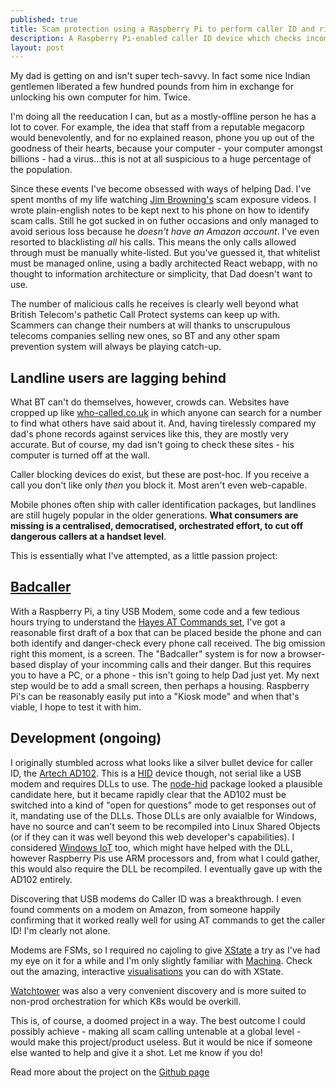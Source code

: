 ```yaml
---
published: true
title: Scam protection using a Raspberry Pi to perform caller ID and risk-assess incoming calls
description: A Raspberry Pi-enabled caller ID device which checks incoming landline calls against databases of known malicious callers, and displays the danger of the incomming caller on a web interface.
layout: post
---
```


My dad is getting on and isn't super tech-savvy. In fact some nice Indian gentlemen liberated a few hundred pounds from him in exchange for unlocking his own computer for him. Twice.

I'm doing all the reeducation I can, but as a mostly-offline person he has a lot to cover. For example, the idea that staff from a reputable megacorp would benevolently, and for no explained reason, phone you up out of the goodness of their hearts, because your computer - your computer amongst billions - had a virus...this is not at all suspicious to a huge percentage of the population.

Since these events I've become obsessed with ways of helping Dad. I've spent months of my life watching [Jim Browning's](https://www.youtube.com/channel/UCBNG0osIBAprVcZZ3ic84vw) scam exposure videos. I wrote plain-english notes to be kept next to his phone on how to identify scam calls. Still he got sucked in on futher occasions and only managed to avoid serious loss because he _doesn't have an Amazon account_. I've even resorted to blacklisting _all_ his calls. This means the only calls allowed through must be manually white-listed. But you've guessed it, that whitelist must be managed online, using a badly architected React webapp, with no thought to information architecture or simplicity, that Dad doesn't want to use.

The number of malicious calls he receives is clearly well beyond what British Telecom's pathetic Call Protect systems can keep up with. Scammers can change their numbers at will thanks to unscrupulous telecoms companies selling new ones, so BT and any other spam prevention system will always be playing catch-up.

## Landline users are lagging behind

What BT can't do themselves, however, crowds can. Websites have cropped up like [who-called.co.uk](who-called.co.uk) in which anyone can search for a number to find what others have said about it. And, having tirelessly compared my dad's phone records against services like this, they are mostly very accurate. But of course, my dad isn't going to check these sites - his computer is turned off at the wall.

Caller blocking devices do exist, but these are post-hoc. If you receive a call you don't like only _then_ you block it. Most aren't even web-capable.

Mobile phones often ship with caller identification packages, but landlines are still hugely popular in the older generations. **What consumers are missing is a centralised, democratised, orchestrated effort, to cut off dangerous callers at a handset level**.

This is essentially what I've attempted, as a little passion project:

## [Badcaller](https://github.com/davecranwell/badcaller)

With a Raspberry Pi, a tiny USB Modem, some code and a few tedious hours trying to understand the [Hayes AT Commands set](https://en.wikipedia.org/wiki/Hayes_command_set), I've got a reasonable first draft of a box that can be placed beside the phone and can both identify and danger-check every phone call received. The big omission right this moment, is a screen. The "Badcaller" system is for now a browser-based display of your incomming calls and their danger. But this requires you to have a PC, or a phone - this isn't going to help Dad just yet. My next step would be to add a small screen, then perhaps a housing. Raspberry Pi's can be reasonably easily put into a "Kiosk mode" and when that's viable, I hope to test it with him.

## Development (ongoing)
I originally stumbled across what looks like a silver bullet device for caller ID, the [Artech AD102](https://www.artech.com.tw/en/product/detail/110). This is a [HID](https://en.wikipedia.org/wiki/Human_interface_device) device though, not serial like a USB modem and requires DLLs to use. The [node-hid](https://www.npmjs.com/package/node-hid) package looked a plausible candidate here, but it became rapidly clear that the AD102 must be switched into a kind of "open for questions" mode to get responses out of it, mandating use of the DLLs. Those DLLs are only avaialble for Windows, have no source and can't seem to be recompiled into Linux Shared Objects (or if they can it was well beyond this web developer's capabilities). I considered [Windows IoT](https://developer.microsoft.com/en-us/windows/iot/) too, which might have helped with the DLL, however Raspberry Pis use ARM processors and, from what I could gather, this would also require the DLL be recompiled. I eventually gave up with the AD102 entirely.

Discovering that USB modems do Caller ID was a breakthrough. I even found comments on a modem on Amazon, from someone happily confirming that it worked really well for using AT commands to get the caller ID! I'm clearly not alone.

Modems are FSMs, so I required no cajoling to give [XState](https://xstate.js.org/docs/) a try as I've had my eye on it for a while and I'm only slightly familiar with [Machina](http://machina-js.org/). Check out the amazing, interactive [visualisations](https://xstate.js.org/viz/) you can do with XState.

[Watchtower](https://containrrr.dev/watchtower/) was also a very convenient discovery and is more suited to non-prod orchestration for which K8s would be overkill.

This is, of course, a doomed project in a way. The best outcome I could possibly achieve - making all scam calling untenable at a global level - would make this project/product useless. But it would be nice if someone else wanted to help and give it a shot. Let me know if you do! 

Read more about the project on the [Github page](https://github.com/davecranwell/badcaller)










